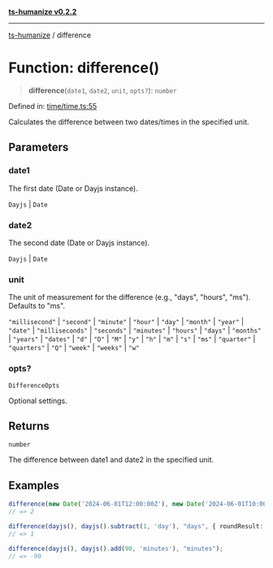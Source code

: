 [**ts-humanize v0.2.2**](../README.md)

***

[ts-humanize](../README.md) / difference

# Function: difference()

> **difference**(`date1`, `date2`, `unit`, `opts?`): `number`

Defined in: [time/time.ts:55](https://github.com/Shiv-SB/ts-humanize/blob/58c6d39c670b3b3862b4035998e27d57f6c37c48/src/time/time.ts#L55)

Calculates the difference between two dates/times in the specified unit.

## Parameters

### date1

The first date (Date or Dayjs instance).

`Dayjs` | `Date`

### date2

The second date (Date or Dayjs instance).

`Dayjs` | `Date`

### unit

The unit of measurement for the difference (e.g., "days", "hours", "ms"). Defaults to "ms".

`"millisecond"` | `"second"` | `"minute"` | `"hour"` | `"day"` | `"month"` | `"year"` | `"date"` | `"milliseconds"` | `"seconds"` | `"minutes"` | `"hours"` | `"days"` | `"months"` | `"years"` | `"dates"` | `"d"` | `"D"` | `"M"` | `"y"` | `"h"` | `"m"` | `"s"` | `"ms"` | `"quarter"` | `"quarters"` | `"Q"` | `"week"` | `"weeks"` | `"w"`

### opts?

`DifferenceOpts`

Optional settings.

## Returns

`number`

The difference between date1 and date2 in the specified unit.

## Examples

```ts
difference(new Date('2024-06-01T12:00:00Z'), new Date('2024-06-01T10:00:00Z'), "hours", { roundResult: true });
// => 2
```

```ts
difference(dayjs(), dayjs().subtract(1, 'day'), "days", { roundResult: false });
// => 1
```

```ts
difference(dayjs(), dayjs().add(90, 'minutes'), "minutes");
// => -90
```
